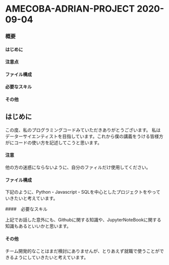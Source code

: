 # AMECOBA-ADRIAN-PROJECT 2020-09-04

### 概要

#### はじめに

#### 注意点

#### ファイル構成

#### 必要なスキル

#### その他


## はじめに

この度、私のプログラミングコードみていただきありがとうございます。
私はデーターサイエンティストを目指しています。これから僕の講義をうける皆様方がにコードの使い方を記述してこうと思います。

#### 注意

他の方の迷惑にならないように、自分のファィルだけ使用してください。



#### ファイル構成

下記のように、Python・Javascript・SQLを中心としたプロジェクトをやっていきたいと考えています。




####　必要なスキル

上記でお話した意外にも、Githubに関する知識や、JupyterNoteBookに関する知識もあるといいかと思います。

#### その他

チーム開発的なことはまだ検討にありませんが、とりあえず就職で使うことができるようにしていきたいと考えています。
